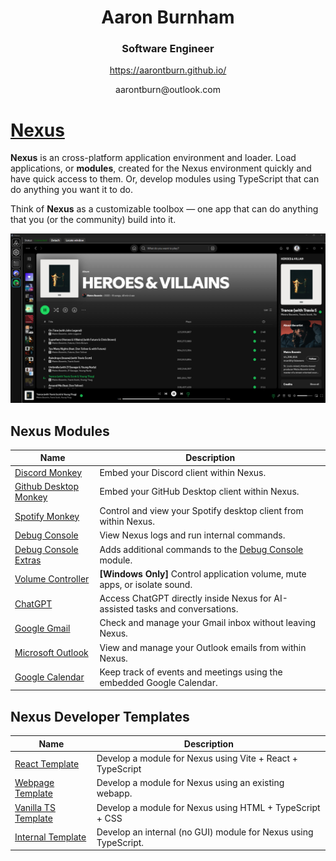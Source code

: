 
<h1 align="center">Aaron Burnham</h1>
<h3 align="center">Software Engineer</h3>


<p align="center">
    <a href="https://aarontburn.github.io/">
        https://aarontburn.github.io/
    </a>
</p>
<p align="center">
    aarontburn@outlook.com
</p>



# [Nexus](https://github.com/aarontburn/nexus-core)

**Nexus** is an cross-platform application environment and loader. Load applications, or **modules**, created for the Nexus environment quickly and have quick access to them. Or, develop modules using TypeScript that can do anything you want it to do.

Think of **Nexus** as a customizable toolbox — one app that can do anything that you (or the community) build into it.

![Nexus Sample](assets/image.png)

## Nexus Modules

| Name | Description |
|--------|-------------|
| [Discord Monkey](https://github.com/aarontburn/nexus-discord-monkey) | Embed your Discord client within Nexus. |
| [Github Desktop Monkey](https://github.com/aarontburn/nexus-github-desktop-monkey) | Embed your GitHub Desktop client within Nexus. |
| [Spotify Monkey](https://github.com/aarontburn/nexus-spotify-monkey) | Control and view your Spotify desktop client from within Nexus. |
| [Debug Console](https://github.com/aarontburn/nexus-debug-console) | View Nexus logs and run internal commands. |
| [Debug Console Extras](https://github.com/aarontburn/nexus-debug-console-extras) | Adds additional commands to the [Debug Console](https://github.com/aarontburn/nexus-debug-console) module. |
| [Volume Controller](https://github.com/aarontburn/nexus-volume-controller) | **[Windows Only]** Control application volume, mute apps, or isolate sound. |
| [ChatGPT](https://github.com/aarontburn/nexus-chatgpt) | Access ChatGPT directly inside Nexus for AI-assisted tasks and conversations. |
| [Google Gmail](https://github.com/aarontburn/nexus-google-gmail) | Check and manage your Gmail inbox without leaving Nexus. |
| [Microsoft Outlook](https://github.com/aarontburn/nexus-microsoft-outlook) | View and manage your Outlook emails from within Nexus. |
| [Google Calendar](https://github.com/aarontburn/nexus-google-calendar) | Keep track of events and meetings using the embedded Google Calendar. |

## Nexus Developer Templates

| Name | Description |
|--------|-------------|
| [React Template](https://github.com/aarontburn/nexus-template-react) | Develop a module for Nexus using Vite + React + TypeScript |
| [Webpage Template](https://github.com/aarontburn/nexus-template-webpage) | Develop a module for Nexus using an existing webapp. |
| [Vanilla TS Template](https://github.com/aarontburn/nexus-template-vanilla-ts) | Develop a module for Nexus using HTML + TypeScript + CSS |
| [Internal Template](https://github.com/aarontburn/nexus-template-internal) | Develop an internal (no GUI) module for Nexus using TypeScript. |







